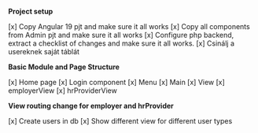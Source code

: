 **Project setup**

[x] Copy Angular 19 pjt and make sure it all works
[x] Copy all components from Admin pjt and make sure it all works
[x] Configure php backend, extract a checklist of changes and make sure it all works.
[x] Csinálj a usereknek saját táblát

**Basic Module and Page Structure**

[x] Home page 
[x] Login component
[x] Menu
[x] Main
[x] View
[x] employerView
[x] hrProviderView


**View routing change for employer and hrProvider**

[x] Create users in db
[x] Show different view for different user types


